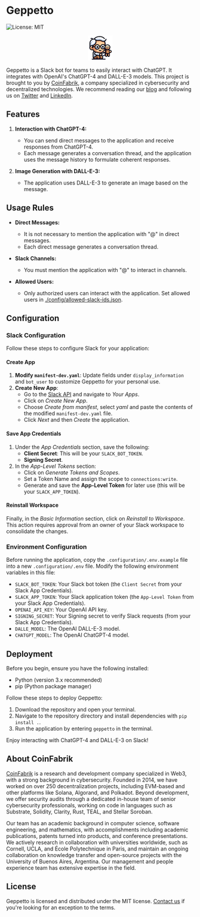 # Geppetto

![License: MIT](https://img.shields.io/badge/license-MIT-green)

<p align="center">
  <img src="./assets/GeppettoMini.png" alt="Geppetto Logo"/>
</p>

Geppetto is a Slack bot for teams to easily interact with ChatGPT. It integrates with OpenAI's ChatGPT-4 and DALL-E-3 models. This project is brought to you by [CoinFabrik](https://www.coinfabrik.com), a company specialized in cybersecurity and decentralized technologies. We recommend reading our [blog](https://www.coinfabrik.com/blog/) and following us on [Twitter](https://twitter.com/coinfabrik) and [LinkedIn](https://www.linkedin.com/company/coinfabrik).

## Features

1. **Interaction with ChatGPT-4:**
   - You can send direct messages to the application and receive responses from ChatGPT-4.
   - Each message generates a conversation thread, and the application uses the message history to formulate coherent responses.

2. **Image Generation with DALL-E-3:**
   - The application uses DALL-E-3 to generate an image based on the message.

## Usage Rules

- **Direct Messages:**
   - It is not necessary to mention the application with "@" in direct messages.
   - Each direct message generates a conversation thread.

- **Slack Channels:**
   - You must mention the application with "@" to interact in channels.

- **Allowed Users:**
   - Only authorized users can interact with the application. Set allowed users in [./config/allowed-slack-ids.json](https://github.com/CoinFabrik/geppetto/blob/main/config/allowed-slack-ids.json).

## Configuration

### Slack Configuration

Follow these steps to configure Slack for your application:

#### Create App
1. **Modify `manifest-dev.yaml`**: Update fields under `display_information` and `bot_user` to customize Geppetto for your personal use.
2. **Create New App**:
    - Go to the [Slack API](https://api.slack.com) and navigate to *Your Apps*.
    - Click on *Create New App*.
    - Choose *Create from manifest*, select *yaml* and paste the contents of the modified `manifest-dev.yaml` file.
    - Click *Next* and then *Create* the application.

#### Save App Credentials
1. Under the *App Credentials* section, save the following:
   - **Client Secret**: This will be your `SLACK_BOT_TOKEN`.
   - **Signing Secret**.
2. In the *App-Level Tokens* section:
   - Click on *Generate Tokens and Scopes*.
   - Set a Token Name and assign the scope to `connections:write`.
   - Generate and save the **App-Level Token** for later use (this will be your `SLACK_APP_TOKEN`).

#### Reinstall Workspace
Finally, in the *Basic Information* section, click on *Reinstall to Workspace*. This action requires approval from an owner of your Slack workspace to consolidate the changes.

### Environment Configuration

Before running the application, copy the `.configuration/.env.example` file into a new `.configuration/.env` file. Modify the following environment variables in this file:

- `SLACK_BOT_TOKEN`: Your Slack bot token (the `Client Secret` from your Slack App Credentials).
- `SLACK_APP_TOKEN`: Your Slack application token (the `App-Level Token` from your Slack App Credentials).
- `OPENAI_API_KEY`: Your OpenAI API key.
- `SIGNING_SECRET`: Your Signing secret to verify Slack requests (from your Slack App Credentials).
- `DALLE_MODEL`: The OpenAI DALL-E-3 model.
- `CHATGPT_MODEL`: The OpenAI ChatGPT-4 model.

## Deployment

Before you begin, ensure you have the following installed:
- Python (version 3.x recommended)
- pip (Python package manager)

Follow these steps to deploy Geppetto:

1. Download the repository and open your terminal.
2. Navigate to the repository directory and install dependencies with `pip install .`.
3. Run the application by entering `geppetto` in the terminal.

Enjoy interacting with ChatGPT-4 and DALL-E-3 on Slack!

## About CoinFabrik

[CoinFabrik](https://www.coinfabrik.com/) is a research and development company specialized in Web3, with a strong background in cybersecurity. Founded in 2014, we have worked on over 250 decentralization projects, including EVM-based and other platforms like Solana, Algorand, and Polkadot. Beyond development, we offer security audits through a dedicated in-house team of senior cybersecurity professionals, working on code in languages such as Substrate, Solidity, Clarity, Rust, TEAL, and Stellar Soroban.

Our team has an academic background in computer science, software engineering, and mathematics, with accomplishments including academic publications, patents turned into products, and conference presentations. We actively research in collaboration with universities worldwide, such as Cornell, UCLA, and École Polytechnique in Paris, and maintain an ongoing collaboration on knowledge transfer and open-source projects with the University of Buenos Aires, Argentina. Our management and people experience team has extensive expertise in the field.

## License

Geppetto is licensed and distributed under the MIT license. [Contact us](https://www.coinfabrik.com/#contact-us) if you're looking for an exception to the terms.
